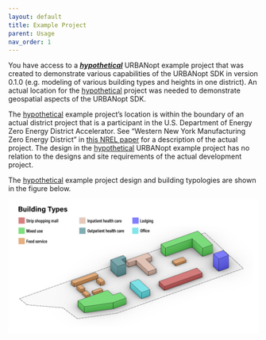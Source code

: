 ```yaml
---
layout: default
title: Example Project
parent: Usage
nav_order: 1
---
```


You have access to a ***<u>hypothetical</u>*** URBANopt example project that was created to demonstrate various capabilities of the URBANopt SDK in version 0.1.0 (e.g. modeling of various building types and heights in one district). An actual location for the <u>hypothetical</u> project was needed to demonstrate geospatial aspects of the URBANopt SDK.

The <u>hypothetical</u> example project’s location is within the boundary of an actual district project that is a participant in the U.S. Department of Energy Zero Energy District Accelerator. See “Western New York Manufacturing Zero Energy District” in [this NREL paper](https://www.nrel.gov/docs/fy18osti/71841.pdf) for a description of the actual project. The design in the <u>hypothetical</u> URBANopt example project has no relation to the designs and site requirements of the actual development project.

The <u>hypothetical</u> example project design and building typologies are shown in the figure below.

![example_project_layout](../doc_files/building_types_ISO_no_res.jpg)
